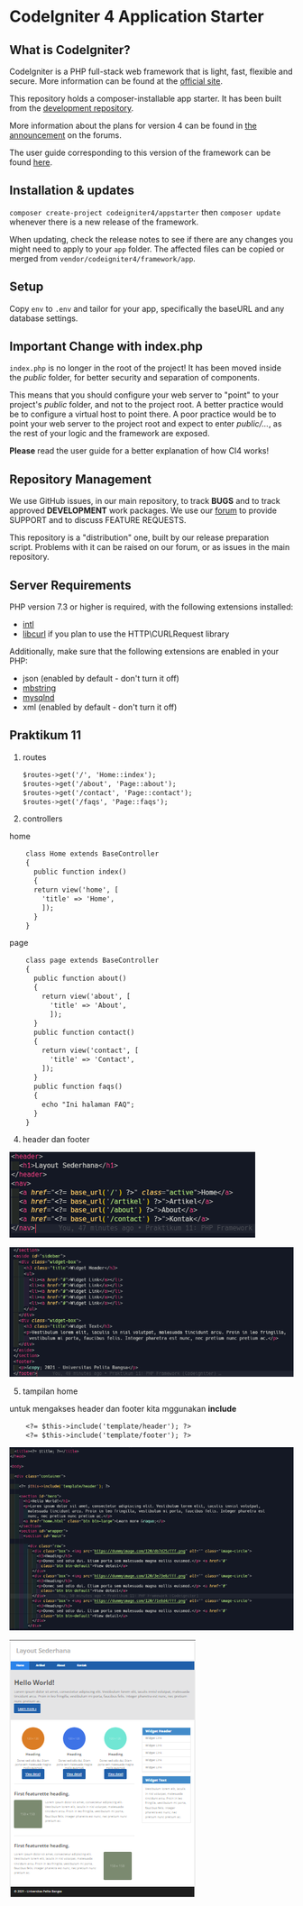# CodeIgniter 4 Application Starter

## What is CodeIgniter?

CodeIgniter is a PHP full-stack web framework that is light, fast, flexible and secure.
More information can be found at the [official site](http://codeigniter.com).

This repository holds a composer-installable app starter.
It has been built from the
[development repository](https://github.com/codeigniter4/CodeIgniter4).

More information about the plans for version 4 can be found in [the announcement](http://forum.codeigniter.com/thread-62615.html) on the forums.

The user guide corresponding to this version of the framework can be found
[here](https://codeigniter4.github.io/userguide/).

## Installation & updates

`composer create-project codeigniter4/appstarter` then `composer update` whenever
there is a new release of the framework.

When updating, check the release notes to see if there are any changes you might need to apply
to your `app` folder. The affected files can be copied or merged from
`vendor/codeigniter4/framework/app`.

## Setup

Copy `env` to `.env` and tailor for your app, specifically the baseURL
and any database settings.

## Important Change with index.php

`index.php` is no longer in the root of the project! It has been moved inside the _public_ folder,
for better security and separation of components.

This means that you should configure your web server to "point" to your project's _public_ folder, and
not to the project root. A better practice would be to configure a virtual host to point there. A poor practice would be to point your web server to the project root and expect to enter _public/..._, as the rest of your logic and the
framework are exposed.

**Please** read the user guide for a better explanation of how CI4 works!

## Repository Management

We use GitHub issues, in our main repository, to track **BUGS** and to track approved **DEVELOPMENT** work packages.
We use our [forum](http://forum.codeigniter.com) to provide SUPPORT and to discuss
FEATURE REQUESTS.

This repository is a "distribution" one, built by our release preparation script.
Problems with it can be raised on our forum, or as issues in the main repository.

## Server Requirements

PHP version 7.3 or higher is required, with the following extensions installed:

- [intl](http://php.net/manual/en/intl.requirements.php)
- [libcurl](http://php.net/manual/en/curl.requirements.php) if you plan to use the HTTP\CURLRequest library

Additionally, make sure that the following extensions are enabled in your PHP:

- json (enabled by default - don't turn it off)
- [mbstring](http://php.net/manual/en/mbstring.installation.php)
- [mysqlnd](http://php.net/manual/en/mysqlnd.install.php)
- xml (enabled by default - don't turn it off)

## Praktikum 11

1.  routes

        $routes->get('/', 'Home::index');
        $routes->get('/about', 'Page::about');
        $routes->get('/contact', 'Page::contact');
        $routes->get('/faqs', 'Page::faqs');

2.  controllers

home

        class Home extends BaseController
        {
          public function index()
          {
          return view('home', [
            'title' => 'Home',
            ]);
          }
        }

page

        class page extends BaseController
        {
          public function about()
          {
            return view('about', [
              'title' => 'About',
              ]);
          }
          public function contact()
          {
            return view('contact', [
              'title' => 'Contact',
            ]);
          }
          public function faqs()
          {
            echo "Ini halaman FAQ";
          }
        }

4. header dan footer

![01.png](public/img/01.png)

![02.png](public/img/02.png)

5. tampilan home

untuk mengakses header dan footer kita mggunakan **include**

        <?= $this->include('template/header'); ?>
        <?= $this->include('template/footer'); ?>

![03.png](public/img/03.png)

![04.png](public/img/04.png)
